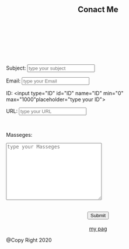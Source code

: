 <!DOCTYPE html>
<html>
<body>
  
<head>
        
<link rel="stylesheet" href="s.css" >
<script src="jsfile.js"></script>
</head>


<header>

<h2>Conact Me</h2>

</header>

<p id="demo">
</p>

<div  id = "project" >
    <br>
    <br>
    <br>
    <br>



<table>
     
<form name="taxt" >  

      
<label for="fname">Subject: </label>
<input type="text" id="Subject" name="Subject" placeholder="type your subject">
<br>

<label for="email">Email:</label>
<input type="email" id="email" name="email" placeholder="type your Email"> 
<br>
 
<label for="ID">ID:</label>
<input type="ID" id="ID" name="ID" min="0" max="1000"placeholder="type your ID"> 
<br>   


<label for="URL">URL:</label>
<input type="url" id="URL" name="URL" placeholder="type your URL"> 

<br> 

<label  for="Masseges">Masseges: </label>
<textarea name="massage" id="massage" cols="30" rows="10" placeholder="type your Masseges">
</textarea>
<br>
 
</form> 

</table> 

 
<div class="button_cont" align="center">
<input type="submit" value="Submit" onclick=" myfunction()">
</div>
<br>

<div class="button_cont" align="center">
<a class="example" href="https://www.facebook.com/sarah.shaheen.7121/" target="_blank" rel="nofollow noopener">my pag</a>

   
</div>

</div>

<footer>
<p> @Copy Right 2020 </p>
</footer>

</body>

</html>
